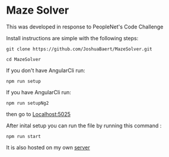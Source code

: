 # Maze Solver

This was developed in response to PeopleNet's Code Challenge

Install instructions are simple with the following steps:
```
git clone https://github.com/JoshuaBaert/MazeSolver.git
```

```
cd MazeSolver
```
If you don't have AngularCli run:
```
npm run setup
```
If you have AngularCli run:
```
npm run setupNg2
```
then go to [Localhost:5025](http://Localhost:5025)

After inital setup you can run the file by running this command :
```
npm run start
```


It is also hosted on my own [server](http://maze.baert.io)
